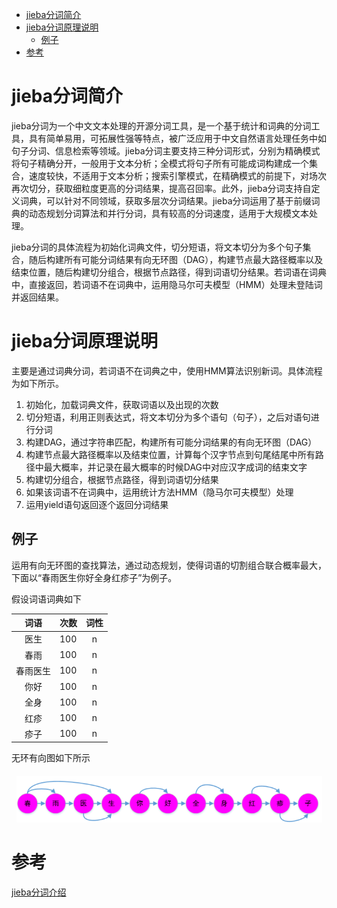 <!-- START doctoc generated TOC please keep comment here to allow auto update -->
<!-- DON'T EDIT THIS SECTION, INSTEAD RE-RUN doctoc TO UPDATE -->


- [jieba分词简介](#jieba%E5%88%86%E8%AF%8D%E7%AE%80%E4%BB%8B)
- [jieba分词原理说明](#jieba%E5%88%86%E8%AF%8D%E5%8E%9F%E7%90%86%E8%AF%B4%E6%98%8E)
  - [例子](#%E4%BE%8B%E5%AD%90)
- [参考](#%E5%8F%82%E8%80%83)

<!-- END doctoc generated TOC please keep comment here to allow auto update -->

# jieba分词简介

jieba分词为一个中文文本处理的开源分词工具，是一个基于统计和词典的分词工具，具有简单易用，可拓展性强等特点，被广泛应用于中文自然语言处理任务中如句子分词、信息检索等领域。jieba分词主要支持三种分词形式，分别为精确模式将句子精确分开，一般用于文本分析；全模式将句子所有可能成词构建成一个集合，速度较快，不适用于文本分析；搜索引擎模式，在精确模式的前提下，对场次再次切分，获取细粒度更高的分词结果，提高召回率。此外，jieba分词支持自定义词典，可以针对不同领域，获取多层次分词结果。jieba分词运用了基于前缀词典的动态规划分词算法和并行分词，具有较高的分词速度，适用于大规模文本处理。

  jieba分词的具体流程为初始化词典文件，切分短语，将文本切分为多个句子集合，随后构建所有可能分词结果有向无环图（DAG），构建节点最大路径概率以及结束位置，随后构建切分组合，根据节点路径，得到词语切分结果。若词语在词典中，直接返回，若词语不在词典中，运用隐马尔可夫模型（HMM）处理未登陆词并返回结果。

# jieba分词原理说明

主要是通过词典分词，若词语不在词典之中，使用HMM算法识别新词。具体流程为如下所示。

1. 初始化，加载词典文件，获取词语以及出现的次数
2. 切分短语，利用正则表达式，将文本切分为多个语句（句子），之后对语句进行分词
3. 构建DAG，通过字符串匹配，构建所有可能分词结果的有向无环图（DAG）
4. 构建节点最大路径概率以及结束位置，计算每个汉字节点到句尾结尾中所有路径中最大概率，并记录在最大概率的时候DAG中对应汉字成词的结束文字
5. 构建切分组合，根据节点路径，得到词语切分结果
6. 如果该词语不在词典中，运用统计方法HMM（隐马尔可夫模型）处理
7. 运用yield语句返回逐个返回分词结果

## 例子

运用有向无环图的查找算法，通过动态规划，使得词语的切割组合联合概率最大，下面以“春雨医生你好全身红疹子”为例子。

假设词语词典如下

| 词语             | 次数  | 词性 |
| :--------------: | ---- | :-------: |
| 医生 | 100  | n         |
|春雨|100|n|
| 春雨医生 | 100  | n    |
| 你好 | 100 | n |
| 全身 | 100  | n    |
| 红疹 | 100 | n |
| 疹子 | 100 | n |

无环有向图如下所示

![image-20231213111634677](src/image-20231213111634677.png)



# 参考

[jieba分词介绍](https://www.cnblogs.com/foley/p/12789634.html)
